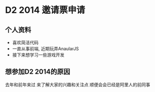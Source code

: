 # D2 2014 邀请票申请

## 个人资料

- 喜欢简洁代码
- 一直从事前端, 近期玩弄AnaularJS
- 接下来想学习一些游戏开发


## 想参加D2 2014的原因

去年和前年来过
来了解大家的兴趣和关注点
顺便会会已经是阿里人的前同事
